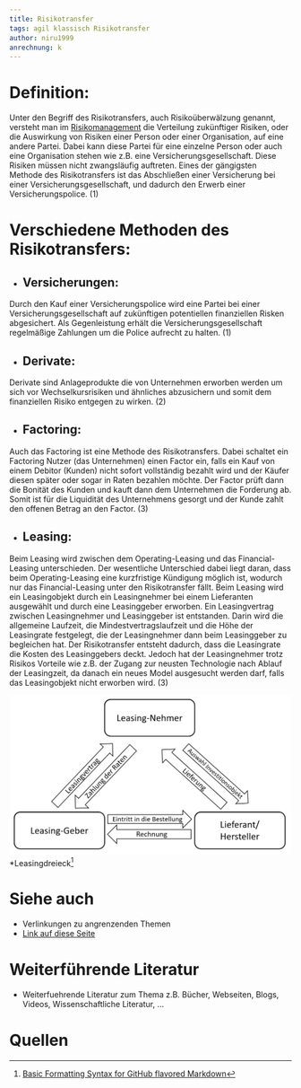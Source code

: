 ```yaml
---
title: Risikotransfer
tags: agil klassisch Risikotransfer
author: niru1999
anrechnung: k
---
```



# Definition: 
Unter den Begriff des Risikotransfers, auch Risikoüberwälzung genannt, versteht man im [Risikomanagement](https://github.com/jnsdhr/ManagingProjectsSuccessfully.github.io/blob/main/kb/Risikomanagement.md) die Verteilung zukünftiger Risiken, oder die Auswirkung von Risiken einer Person oder einer Organisation, auf eine andere Partei. Dabei kann diese Partei für eine einzelne Person oder auch eine Organisation stehen wie z.B. eine Versicherungsgesellschaft. Diese Risiken müssen nicht zwangsläufig auftreten. Eines der gängigsten Methode des Risikotransfers ist das Abschließen einer Versicherung bei einer Versicherungsgesellschaft, und dadurch den Erwerb einer Versicherungspolice. (1)


# Verschiedene Methoden des Risikotransfers:
* ## Versicherungen:
Durch den Kauf einer Versicherungspolice wird eine Partei bei einer Versicherungsgesellschaft auf zukünftigen potentiellen finanziellen Risken abgesichert. Als Gegenleistung erhält die Versicherungsgesellschaft regelmäßige Zahlungen um die Police aufrecht zu halten. (1)
* ## Derivate:
Derivate sind Anlageprodukte die von Unternehmen erworben werden um sich vor Wechselkursrisiken und ähnliches abzusichern und somit dem finanziellen Risiko entgegen zu wirken. (2)
* ## Factoring:
Auch das Factoring ist eine Methode des Risikotransfers. Dabei schaltet ein Factoring Nutzer (das Unternehmen) einen Factor ein, falls ein Kauf von einem Debitor (Kunden) nicht sofort vollständig bezahlt wird und der Käufer diesen später oder sogar in Raten bezahlen möchte. Der Factor prüft dann die Bonität des Kunden und kauft dann dem Unternehmen die Forderung ab. Somit ist für die Liquidität des Unternehmens gesorgt und der Kunde zahlt den offenen Betrag an den Factor. (3)
* ## Leasing: 
Beim Leasing wird zwischen dem Operating-Leasing und das Financial-Leasing unterschieden. Der wesentliche Unterschied dabei liegt daran, dass beim Operating-Leasing eine kurzfristige Kündigung möglich ist, wodurch nur das Financial-Leasing unter den Risikotransfer fällt. Beim Leasing wird ein Leasingobjekt durch ein Leasingnehmer bei einem Lieferanten ausgewählt und durch eine Leasinggeber erworben. Ein Leasingvertrag zwischen Leasingnehmer und Leasinggeber ist entstanden. Darin wird die allgemeine Laufzeit, die Mindestvertragslaufzeit und die Höhe der Leasingrate festgelegt, die der Leasingnehmer dann beim Leasinggeber zu begleichen hat. Der Risikotransfer entsteht dadurch, dass die Leasingrate die Kosten des Leasinggebers deckt. 
Jedoch hat der Leasingnehmer trotz Risikos Vorteile wie z.B. der Zugang zur neusten Technologie nach Ablauf der Leasingzeit, da danach ein neues Model ausgesucht werden darf, falls das Leasingobjekt nicht erworben wird. (3)

![Beispielabbildung](Risikotransfer/Schema_Leasing.jpg)
*Leasingdreieck[^3]



# Siehe auch

* Verlinkungen zu angrenzenden Themen
* [Link auf diese Seite](Risikotransfer.md)

# Weiterführende Literatur

* Weiterfuehrende Literatur zum Thema z.B. Bücher, Webseiten, Blogs, Videos, Wissenschaftliche Literatur, ...

# Quellen

[^1]: Quellen die ihr im Text verwendet habt z.B. Bücher, Webseiten, Blogs, Videos, Wissenschaftliche Literatur, ... (eine Quelle in eine Zeile, keine Zeilenumbrüche machen)
[^2]: [A Guide to the Project Management Body of Knowledge (PMBOK® Guide)](https://www.pmi.org/pmbok-guide-standards/foundational/PMBOK)
[^3]: [Basic Formatting Syntax for GitHub flavored Markdown](https://docs.github.com/en/github/writing-on-github/getting-started-with-writing-and-formatting-on-github/basic-writing-and-formatting-syntax)
[^4]: [Advanced Formatting Syntax for GitHub flavored Markdown](https://docs.github.com/en/github/writing-on-github/working-with-advanced-formatting/organizing-information-with-tables)

